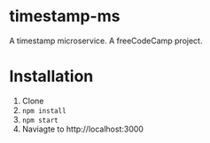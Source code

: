# timestamp-ms
A timestamp microservice. A freeCodeCamp project.

# Installation
1. Clone
2. ```npm install```
3. ```npm start```
4. Naviagte to http://localhost:3000
